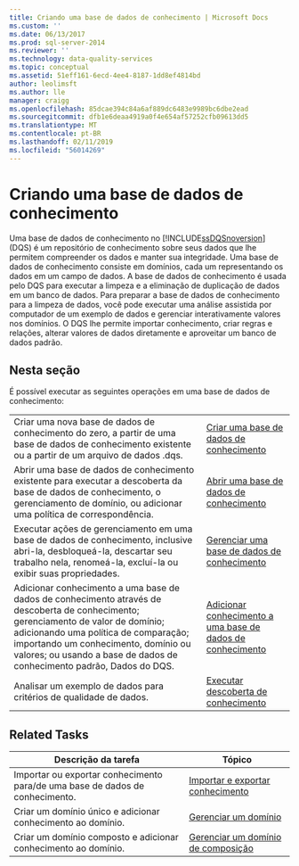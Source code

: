 ```yaml
---
title: Criando uma base de dados de conhecimento | Microsoft Docs
ms.custom: ''
ms.date: 06/13/2017
ms.prod: sql-server-2014
ms.reviewer: ''
ms.technology: data-quality-services
ms.topic: conceptual
ms.assetid: 51eff161-6ecd-4ee4-8187-1dd8ef4814bd
author: leolimsft
ms.author: lle
manager: craigg
ms.openlocfilehash: 85dcae394c84a6af889dc6483e9989bc6dbe2ead
ms.sourcegitcommit: dfb1e6deaa4919a0f4e654af57252cfb09613dd5
ms.translationtype: MT
ms.contentlocale: pt-BR
ms.lasthandoff: 02/11/2019
ms.locfileid: "56014269"
---
```

# <a name="building-a-knowledge-base"></a>Criando uma base de dados de conhecimento
  Uma base de dados de conhecimento no [!INCLUDE[ssDQSnoversion](../includes/ssdqsnoversion-md.md)] (DQS) é um repositório de conhecimento sobre seus dados que lhe permitem compreender os dados e manter sua integridade. Uma base de dados de conhecimento consiste em domínios, cada um representando os dados em um campo de dados. A base de dados de conhecimento é usada pelo DQS para executar a limpeza e a eliminação de duplicação de dados em um banco de dados. Para preparar a base de dados de conhecimento para a limpeza de dados, você pode executar uma análise assistida por computador de um exemplo de dados e gerenciar interativamente valores nos domínios. O DQS lhe permite importar conhecimento, criar regras e relações, alterar valores de dados diretamente e aproveitar um banco de dados padrão.  
  
## <a name="in-this-section"></a>Nesta seção  
 É possível executar as seguintes operações em uma base de dados de conhecimento:  
  
|||  
|-|-|  
|Criar uma nova base de dados de conhecimento do zero, a partir de uma base de dados de conhecimento existente ou a partir de um arquivo de dados .dqs.|[Criar uma base de dados de conhecimento](../../2014/data-quality-services/create-a-knowledge-base.md)|  
|Abrir uma base de dados de conhecimento existente para executar a descoberta da base de dados de conhecimento, o gerenciamento de domínio, ou adicionar uma política de correspondência.|[Abrir uma base de dados de conhecimento](../../2014/data-quality-services/open-a-knowledge-base.md)|  
|Executar ações de gerenciamento em uma base de dados de conhecimento, inclusive abri-la, desbloqueá-la, descartar seu trabalho nela, renomeá-la, excluí-la ou exibir suas propriedades.|[Gerenciar uma base de dados de conhecimento](../../2014/data-quality-services/manage-a-knowledge-base.md)|  
|Adicionar conhecimento a uma base de dados de conhecimento através de descoberta de conhecimento; gerenciamento de valor de domínio; adicionando uma política de comparação; importando um conhecimento, domínio ou valores; ou usando a base de dados de conhecimento padrão, Dados do DQS.|[Adicionar conhecimento a uma base de dados de conhecimento](../../2014/data-quality-services/adding-knowledge-to-a-knowledge-base.md)|  
|Analisar um exemplo de dados para critérios de qualidade de dados.|[Executar descoberta de conhecimento](../../2014/data-quality-services/perform-knowledge-discovery.md)|  
  
## <a name="related-tasks"></a>Related Tasks  
  
|Descrição da tarefa|Tópico|  
|----------------------|-----------|  
|Importar ou exportar conhecimento para/de uma base de dados de conhecimento.|[Importar e exportar conhecimento](../../2014/data-quality-services/importing-and-exporting-knowledge.md)|  
|Criar um domínio único e adicionar conhecimento ao domínio.|[Gerenciar um domínio](../../2014/data-quality-services/managing-a-domain.md)|  
|Criar um domínio composto e adicionar conhecimento ao domínio.|[Gerenciar um domínio de composição](../../2014/data-quality-services/managing-a-composite-domain.md)|  
  
  
